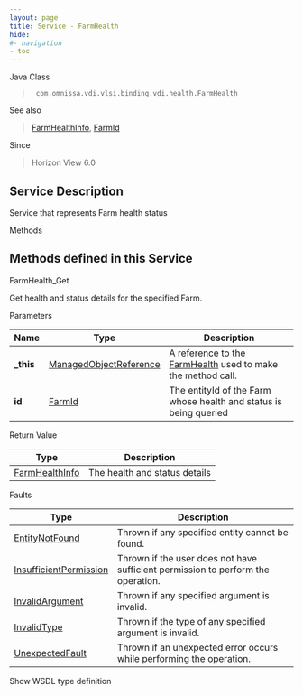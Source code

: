 ```yaml
---
layout: page
title: Service - FarmHealth
hide:
#- navigation
- toc
---
```








Java Class
> ` com.omnissa.vdi.vlsi.binding.vdi.health.FarmHealth`

See also
> [FarmHealthInfo](vdi.health.FarmHealth.FarmHealthInfo.md), [FarmId](vdi.entity.FarmId.md)

Since
> Horizon View 6.0





## Service Description

Service that represents Farm health status

Methods

Methods defined in this Service
---
FarmHealth_Get




Get health and status details for the specified Farm.

Parameters

Name| Type| Description
---|---|---
**_this**| [ManagedObjectReference](vmodl.ManagedObjectReference.md)|  A reference to the [FarmHealth](vdi.health.FarmHealth.md) used to make the method call.
**id**| [FarmId](vdi.entity.FarmId.md)|  The entityId of the Farm whose health and status is being queried




Return Value

Type |  Description
---|---
[FarmHealthInfo](vdi.health.FarmHealth.FarmHealthInfo.md)| The health and status details



Faults

Type |  Description
---|---
[EntityNotFound](vdi.fault.EntityNotFound.md)| Thrown if any specified entity cannot be found.
[InsufficientPermission](vdi.fault.InsufficientPermission.md)| Thrown if the user does not have sufficient permission to perform the operation.
[InvalidArgument](vdi.fault.InvalidArgument.md)| Thrown if any specified argument is invalid.
[InvalidType](vdi.fault.InvalidType.md)| Thrown if the type of any specified argument is invalid.
[UnexpectedFault](vdi.fault.UnexpectedFault.md)| Thrown if an unexpected error occurs while performing the operation.

Show WSDL type definition












 
